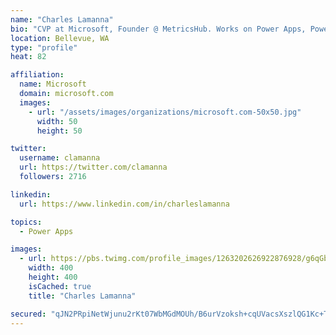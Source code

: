 ```yaml
---
name: "Charles Lamanna"
bio: "CVP at Microsoft, Founder @ MetricsHub. Works on Power Apps, Power Automate, Power Virtual Agent, Common Data Service and Dynamics 365."
location: Bellevue, WA
type: "profile"
heat: 82

affiliation:
  name: Microsoft
  domain: microsoft.com
  images:
    - url: "/assets/images/organizations/microsoft.com-50x50.jpg"
      width: 50
      height: 50

twitter:
  username: clamanna
  url: https://twitter.com/clamanna
  followers: 2716

linkedin:
  url: https://www.linkedin.com/in/charleslamanna

topics:
  - Power Apps

images:
  - url: https://pbs.twimg.com/profile_images/1263202626922876928/g6qGbHZ-_400x400.jpg
    width: 400
    height: 400
    isCached: true
    title: "Charles Lamanna"

secured: "qJN2PRpiNetWjunu2rKt07WbMGdMOUh/B6urVzoksh+cqUVacsXszlQG1Kc+TUB0cjut17Ktcn3J04wSI6CbiBQYME8niIJGkt+0lXILqjWdoklAlCcVZF6RQu1BW4gNZjCBFCX5lHfAaRLuARwhD0bxwnq+5oiCVBRGAJFI+18SLFH8facWd1pbKi7D/Rt3pCilcgzAu8R/6CefL9VQ7arrLb1WBayC3DSq9PruHCjAeJsee1JYOX/eu0Wi3ld9g4l6bU/tVEVNoKTt4DdMJ2pgbyOzl0lPPJrn6Ize58o8HNEXBGVv3YJWhY4wdhOpETTk0gUnHt7/lTv5ByNsqertk+rA2ZTjruN9H8HtFFu8peLaLSqYxGo2ejax9jGGlZT/n87PvzAeVCSvOfJdiMxsQEaiRBsvZR3SjD8nZ/Q=;URaB4loPi+7F9enojpTsUQ=="
---
```


